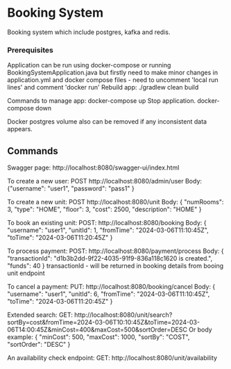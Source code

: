 # Booking System

Booking system which include postgres, kafka and redis.


### Prerequisites
Application can be run using docker-compose or running BookingSystemApplication.java but firstly need to make minor changes in application.yml and docker compose files - need to uncomment 'local run lines' and comment 'docker run'
Rebuild app:
./gradlew clean build

Commands to manage app:
docker-compose up
Stop application.
docker-compose down

Docker postgres volume also can be removed if any inconsistent data appears.  
## Commands
Swagger page:
http://localhost:8080/swagger-ui/index.html


To create a new user:
POST http://localhost:8080/admin/user
Body: {"username": "user1", "password": "pass1" }


To create a new unit:
POST http://localhost:8080/unit
Body:
{
"numRooms": 3,
"type": "HOME",
"floor": 3,
"cost": 2500,
"description": "HOME"
}


To book an existing unit:
POST: http://localhost:8080/booking
Body:
{
"username": "user1",
"unitId": 1,
"fromTime": "2024-03-06T11:10:45Z",
"toTime": "2024-03-06T11:20:45Z"
}


To process payment:
POST: http://localhost:8080/payment/process
Body:
{
"transactionId": "d1b3b2dd-9f22-4035-91f9-836a118c1620 is created.",
"funds": 40
}
transactionId - will be returned in booking details from booing unit endpoint


To cancel a payment:
PUT: http://localhost:8080/booking/cancel
Body:
{
"username": "user1",
"unitId": 6,
"fromTime": "2024-03-06T11:10:45Z",
"toTime": "2024-03-06T11:20:45Z"
}


Extended search:
GET: http://localhost:8080/unit/search?sortBy=cost&fromTime=2024-03-06T10:10:45Z&toTime=2024-03-06T14:00:45Z&minCost=400&maxCost=500&sortOrder=DESC
Or body example:
{
"minCost": 500,
"maxCost": 1000,
"sortBy": "COST",
"sortOrder": "DESC"
}

An availability check endpoint:
GET: http://localhost:8080/unit/availability

